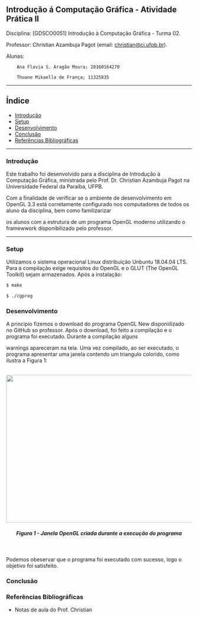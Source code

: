 
Introdução á Computação Gráfica - Atividade Prática II
---

Disciplina: [GDSCO0051] Introdução à Computação Gráfica - Turma 02.

Professor: Christian Azambuja Pagot (email: christian@ci.ufpb.br).

Alunas: 
        
        Ana Flavia S. Aragão Moura; 20160164270

        Thuane Mikaella de França; 11325835

---

## Índice

* [Introdução](#introdução)
* [Setup](#setup)
* [Desenvolvimento](#adesenvolvimento)
* [Conclusão](#conclusão)
* [Referências Bibliográficas](#referências-bibliográficas)

---


### Introdução

Este trabalho foi desenvolvido para a disciplina de Introdução à Computação Gráfica, ministrada pelo Prof. Dr. Christian Azambuja Pagot na Universidade Federal da Paraíba, UFPB. 

Com a finalidade de verificar se o ambiente de desenvolvimento em OpenGL 3.3 está corretamente configurado nos computadores de todos os aluno da disciplina, bem como familizarizar 

os alunos com a estrutura de um programa OpenGL moderno utilizando o framewwork disponibilizado pelo professor.



---



### Setup


Utilizamos o sistema operacional Linux distribuição Unbuntu 18.04.04 LTS. Para a compilação exige  requisitos do OpenGL e o GLUT (The OpenGL Toolkit) sejam armazenados. Após a instalação:

```sh
$ make

$ ./cgprog
```


### Desenvolvimento


A principio fizemos o download do programa OpenGL New disponiilizado no GitHub so professor. Após o download, foi feito a compilação e o programa foi executado. Durante a compilação alguns

warnings apareceram na tela. Uma vez compilado, ao ser executado, o programa apresentar uma janela contendo um triangulo colorido, como ilustra a Figura 1:


<p align="center">
	<br>
	<img src="./Imagens/TrianguloColorido.png"/ width=720px height=400px>
	<h5 align="center">Figura 1 - Janela OpenGL criada durante a execução do programa</h5>
	<br>
</p>


Podemos obeservar que o programa foi executado com sucesso, logo o objetivo foi satisfeito.



### Conclusão



### Referências Bibliográficas

* Notas de aula do Prof. Christian
